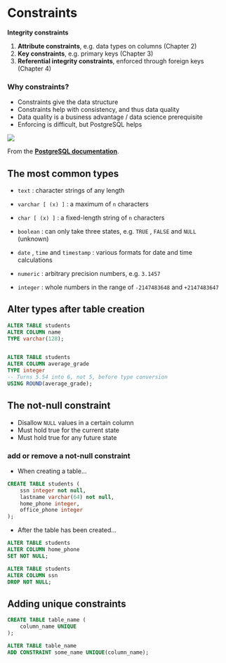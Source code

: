 # Constraints

**Integrity constraints**
1. **Attribute constraints**, e.g. data types on columns (Chapter 2)
1. **Key constraints**, e.g. primary keys (Chapter 3)
1. **Referential integrity constraints**, enforced through foreign keys (Chapter 4)

### Why constraints?
* Constraints give the data structure
* Constraints help with consistency, and thus data quality
* Data quality is a business advantage / data science prerequisite
* Enforcing is difficult, but PostgreSQL helps

![](https://telegra.ph/file/59fff4bb9d1f926a52a3d.png)

From the [**PostgreSQL documentation**](https://www.postgresql.org/docs/10/datatype.html).

## The most common types
* `text` : character strings of any length
* `varchar [ (x) ]` : a maximum of `n` characters
* `char [ (x) ]` : a fixed-length string of `n` characters
* `boolean` : can only take three states, e.g. `TRUE` , `FALSE` and `NULL` (unknown)

* `date` , `time` and `timestamp` : various formats for date and time calculations
* `numeric` : arbitrary precision numbers, e.g. `3.1457`
* `integer` : whole numbers in the range of `-2147483648` and `+2147483647`

## Alter types after table creation
```sql
ALTER TABLE students
ALTER COLUMN name
TYPE varchar(128);


ALTER TABLE students
ALTER COLUMN average_grade
TYPE integer
-- Turns 5.54 into 6, not 5, before type conversion
USING ROUND(average_grade);
```

## The not-null constraint
* Disallow `NULL` values in a certain column
* Must hold true for the current state
* Must hold true for any future state

### add or remove a not-null constraint

* When creating a table...
```sql
CREATE TABLE students (
    ssn integer not null,
    lastname varchar(64) not null,
    home_phone integer,
    office_phone integer
);
```

* After the table has been created...
```sql
ALTER TABLE students
ALTER COLUMN home_phone
SET NOT NULL;

ALTER TABLE students
ALTER COLUMN ssn
DROP NOT NULL;
```

## Adding **unique** constraints
```sql
CREATE TABLE table_name (
    column_name UNIQUE
);

ALTER TABLE table_name
ADD CONSTRAINT some_name UNIQUE(column_name);
```

